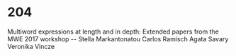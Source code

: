 # 204
Multiword expressions at length and in depth: Extended papers from the MWE 2017 workshop -- Stella Markantonatou   Carlos Ramisch   Agata Savary   Veronika Vincze   

